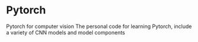 # Pytorch
Pytorch for computer vision
The personal code for learning Pytorch, include a variety of CNN models and model components
